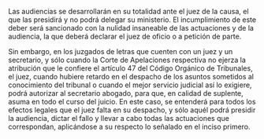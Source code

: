 Las audiencias se desarrollarán en su totalidad ante el juez de la causa, el que las presidirá y no podrá delegar su ministerio. El incumplimiento de este deber será sancionado con la nulidad insaneable de las actuaciones y de la audiencia, la que deberá declarar el juez de oficio o a petición de parte.

Sin embargo, en los juzgados de letras que cuenten con un juez y un secretario, y sólo cuando la Corte de Apelaciones respectiva no ejerza la atribución que le confiere el artículo 47 del Código Orgánico de Tribunales, el juez, cuando hubiere retardo en el despacho de los asuntos sometidos al conocimiento del tribunal o cuando el mejor servicio judicial así lo exigiere, podrá autorizar al secretario abogado, para que, en calidad de suplente, asuma en todo el curso del juicio. En este caso, se entenderá para todos los efectos legales que el juez falta en su despacho, y sólo aquél podrá presidir la audiencia, dictar el fallo y llevar a cabo todas las actuaciones que correspondan, aplicándose a su respecto lo señalado en el inciso primero.